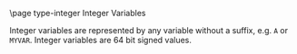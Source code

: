 \page type-integer Integer Variables

Integer variables are represented by any variable without a suffix, e.g. `A` or `MYVAR`. Integer variables are 64 bit signed values.

